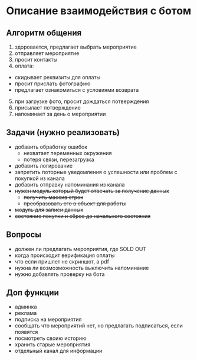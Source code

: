 # Описание взаимодействия с ботом

## Алгоритм общения

1. здоровается, предлагает выбрать мероприятие
2. отправляет мероприятие
3. просит контакты
4. оплата:
  - скидывает реквизиты для оплаты
  - просит прислать фотографию
  - предлагает ознакомиться с условиями возврата
5. при загрузке фото, просит дождаться потверждения
6. присылает потверждение
7. напоминает за день о мероприятии


## Задачи (нужно реализовать)

- добавить обработку ошибок
  - нехватает переменных окружения
  - потеря связи, перезагрузка
- добавить логирование
- запретить поторные уведомления о успешности или проблем с покупкой из канала
- добавить отправку напоминания из канала
- ~~нужен модуль который будет отвечать за получение данных~~
  - ~~получить массив строк~~
  - ~~преобразовать его в объект для работы~~
- ~~модуль для записи данных~~
- ~~состояние покупки и сброс до начального состояния~~


## Вопросы

- должен ли предлагать мероприятия, где SOLD OUT
- когда происходит верификация оплаты
- что если пришлет не скриншот, а pdf
- нужна ли возмозможность выключить напоминание
- нужно добавлять проверку на бота


## Доп функции

- админка
- реклама
- подписка на мероприятия
- сообщать что мероприятий нет, но предлагать подписаться, если появятся
- посмотреть своию историю
- хранить старые мероприятия
- отдельный канал для информации
